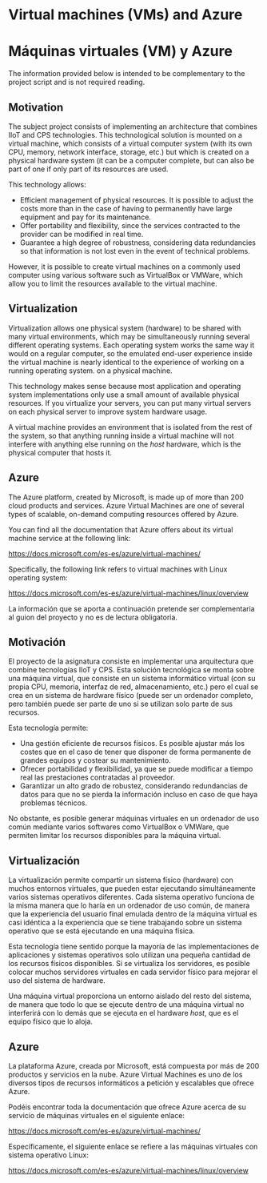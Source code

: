 <!-- multilingual suffix: en, es -->

<!-- [en] -->

# Virtual machines (VMs) and Azure

<!-- [es] -->

# Máquinas virtuales (VM) y Azure

<!-- [en] -->

The information provided below is intended to be complementary to the project script and is not required reading.

## Motivation

The subject project consists of implementing an architecture that combines IIoT and CPS technologies. This technological solution is mounted on a virtual machine, which consists of a virtual computer system (with its own CPU, memory, network interface, storage, etc.) but which is created on a physical hardware system (it can be a computer complete, but can also be part of one if only part of its resources are used.

This technology allows:

- Efficient management of physical resources. It is possible to adjust the costs more than in the case of having to permanently have large equipment and pay for its maintenance.
- Offer portability and flexibility, since the services contracted to the provider can be modified in real time.
- Guarantee a high degree of robustness, considering data redundancies so that information is not lost even in the event of technical problems.

However, it is possible to create virtual machines on a commonly used computer using various software such as VirtualBox or VMWare, which allow you to limit the resources available to the virtual machine.

## Virtualization

Virtualization allows one physical system (hardware) to be shared with many virtual environments, which may be simultaneously running several different operating systems. Each operating system works the same way it would on a regular computer, so the emulated end-user experience inside the virtual machine is nearly identical to the experience of working on a running operating system. on a physical machine.

This technology makes sense because most application and operating system implementations only use a small amount of available physical resources. If you virtualize your servers, you can put many virtual servers on each physical server to improve system hardware usage.

A virtual machine provides an environment that is isolated from the rest of the system, so that anything running inside a virtual machine will not interfere with anything else running on the *host* hardware, which is the physical computer that hosts it.

## Azure

The Azure platform, created by Microsoft, is made up of more than 200 cloud products and services. Azure Virtual Machines are one of several types of scalable, on-demand computing resources offered by Azure.

You can find all the documentation that Azure offers about its virtual machine service at the following link:

<https://docs.microsoft.com/es-es/azure/virtual-machines/>

Specifically, the following link refers to virtual machines with Linux operating system:

<https://docs.microsoft.com/es-es/azure/virtual-machines/linux/overview>

<!-- [es] -->

La información que se aporta a continuación pretende ser complementaria al guion del proyecto y no es de lectura obligatoria.

## Motivación

El proyecto de la asignatura consiste en implementar una arquitectura que combine tecnologías IIoT y CPS. Esta solución tecnológica se monta sobre una máquina virtual, que consiste en un sistema informático virtual (con su propia CPU, memoria, interfaz de red, almacenamiento, etc.) pero el cual se crea en un sistema de hardware físico (puede ser un ordenador completo, pero también puede ser parte de uno si se utilizan solo parte de sus recursos.

Esta tecnología permite:

- Una gestión eficiente de recursos físicos. Es posible ajustar más los costes que en el caso de tener que disponer de forma permanente de grandes equipos y costear su mantenimiento.
- Ofrecer portabilidad y flexibilidad, ya que se puede modificar a tiempo real las prestaciones contratadas al proveedor.
- Garantizar un alto grado de robustez, considerando redundancias de datos para que no se pierda la información incluso en caso de que haya problemas técnicos.

No obstante, es posible generar máquinas virtuales en un ordenador de uso común mediante varios softwares como VirtualBox o VMWare, que permiten limitar los recursos disponibles para la máquina virtual.

## Virtualización

La virtualización permite compartir un sistema físico (hardware) con muchos entornos virtuales, que pueden estar ejecutando simultáneamente varios sistemas operativos diferentes. Cada sistema operativo funciona de la misma manera que lo haría en un ordenador de uso común, de manera que la experiencia del usuario final emulada dentro de la máquina virtual es casi idéntica a la experiencia que se tiene trabajando sobre un sistema operativo que se está ejecutando en una máquina física.

Esta tecnología tiene sentido porque la mayoría de las implementaciones de aplicaciones y sistemas operativos solo utilizan una pequeña cantidad de los recursos físicos disponibles. Si se virtualiza los servidores, es posible colocar muchos servidores virtuales en cada servidor físico para mejorar el uso del sistema de hardware.

Una máquina virtual proporciona un entorno aislado del resto del sistema, de manera que todo lo que se ejecute dentro de una máquina virtual no interferirá con lo demás que se ejecuta en el hardware *host*, que es el equipo físico que lo aloja.

## Azure

La plataforma Azure, creada por Microsoft, está compuesta por más de 200 productos y servicios en la nube. Azure Virtual Machines es uno de los diversos tipos de recursos informáticos a petición y escalables que ofrece Azure.

Podéis encontrar toda la documentación que ofrece Azure acerca de su servicio de máquinas virtuales en el siguiente enlace:

<https://docs.microsoft.com/es-es/azure/virtual-machines/>

Específicamente, el siguiente enlace se refiere a las máquinas virtuales con sistema operativo Linux:

<https://docs.microsoft.com/es-es/azure/virtual-machines/linux/overview>
